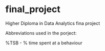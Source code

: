 # final_project
Higher Diploma in Data Analytics fina project

Abbreviations used in the porject:

%TSB - % time spent at a behaviour

